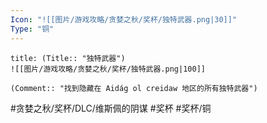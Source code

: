 ```yaml
---
Icon: "![[图片/游戏攻略/贪婪之秋/奖杯/独特武器.png|30]]"
Type: "铜"
---
```

```ad-common-bronze-trophy
title: (Title:: "独特武器")
![[图片/游戏攻略/贪婪之秋/奖杯/独特武器.png|100]]

(Comment:: "找到隐藏在 Aidág ol creidaw 地区的所有独特武器")
```

#贪婪之秋/奖杯/DLC/维斯佩的阴谋 #奖杯 #奖杯/铜
